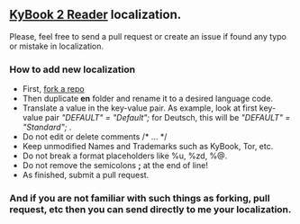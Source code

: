 ## [KyBook 2 Reader](https://itunes.apple.com/ru/app/kybook-2-reader-for-epub-fb2/id1018584176) localization.

Please, feel free to send a pull request or create an issue if found any typo or mistake in localization.


### How to add new localization

* First, [fork a repo](https://help.github.com/articles/fork-a-repo/)
* Then duplicate **en** folder and rename it to a desired language code.
* Translate a value in the key-value pair. As example, look at first key-value pair *"DEFAULT" = "Default";* for Deutsch, this will be *"DEFAULT" = "Standard";* .
* Do not edit or delete comments /\* ... \*/
* Keep unmodified Names and Trademarks such as KyBook, Tor, etc.
* Do not break a format placeholders like %u, %zd, %@.
* Do not remove the semicolons **;** at the end of line!
* As finished, submit a pull request.

### And if you are not familiar with such things as forking, pull request, etc then you can send directly to me your localization.
